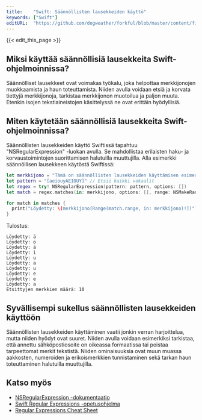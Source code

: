 ```yaml
---
title:    "Swift: Säännöllisten lausekkeiden käyttö"
keywords: ["Swift"]
editURL:  "https://github.com/dogweather/forkful/blob/master/content/fi/swift/using-regular-expressions.md"
---
```


{{< edit_this_page >}}

## Miksi käyttää säännöllisiä lausekkeita Swift-ohjelmoinnissa?

Säännölliset lausekkeet ovat voimakas työkalu, joka helpottaa merkkijonojen muokkaamista ja haun toteuttamista. Niiden avulla voidaan etsiä ja korvata tiettyjä merkkijonoja, tarkistaa merkkijonon muotoilua ja paljon muuta. Etenkin isojen tekstiaineistojen käsittelyssä ne ovat erittäin hyödyllisiä.

## Miten käytetään säännöllisiä lausekkeita Swift-ohjelmoinnissa?

Säännöllisten lausekkeiden käyttö Swiftissä tapahtuu "NSRegularExpression" -luokan avulla. Se mahdollistaa erilaisten haku- ja korvaustoimintojen suorittamisen halutuilla muuttujilla. Alla esimerkki säännöllisen lausekkeen käytöstä Swiftissä:

```Swift
let merkkijono = "Tämä on säännöllisten lausekkeiden käyttämisen esimerkki Swiftissä."
let pattern = "[aeiouyAEIOUY]" // Etsii kaikki vokaalit
let regex = try! NSRegularExpression(pattern: pattern, options: [])
let match = regex.matches(in: merkkijono, options: [], range: NSMakeRange(0, merkkijono.utf16.count))

for match in matches {
  print("Löydetty: \(merkkijono[Range(match.range, in: merkkijono)!])")
}
```

Tulostus:

```
Löydetty: ä
Löydetty: o
Löydetty: ä
Löydetty: i
Löydetty: u
Löydetty: a
Löydetty: u
Löydetty: e
Löydetty: e
Löydetty: a
Etsittyjen merkkien määrä: 10
```

## Syvällisempi sukellus säännöllisten lausekkeiden käyttöön

Säännöllisten lausekkeiden käyttäminen vaatii jonkin verran harjoittelua, mutta niiden hyödyt ovat suuret. Niiden avulla voidaan esimerkiksi tarkistaa, että annettu sähköpostiosoite on oikeassa formaatissa tai poistaa tarpeettomat merkit tekstistä. Niiden ominaisuuksia ovat muun muassa aakkosten, numeroiden ja erikoismerkkien tunnistaminen sekä tarkan haun toteuttaminen halutuilla muuttujilla.

## Katso myös

- [NSRegularExpression -dokumentaatio](https://developer.apple.com/documentation/foundation/nsregularexpression)
- [Swift Regular Expressions -opetusohjelma](https://www.ralfebert.de/ios/tutorials/regular-expressions/)
- [Regular Expressions Cheat Sheet](https://www.cheatography.com/davechild/cheat-sheets/regular-expressions/)